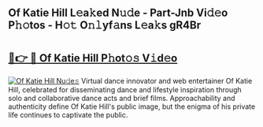 ## Of Katie Hill L𝚎a𝚔ed N𝚞𝚍e - Part-Jnb Vi𝚍𝚎o P𝚑𝚘tos - H𝚘𝚝 O𝚗𝚕yf𝚊ns L𝚎a𝚔s gR4Br

# <h2><a href="http://kff7f7n.oniu.top/?m=Of+Katie+Hill">🔗👉 🔴 Of Katie Hill P𝚑ot𝚘𝚜 V𝚒d𝚎o</a></h2>

[![Of Katie Hill Nu𝚍e𝚜](https://i.imgur.com/0qMVB7G.gif)](http://kff7f7n.oniu.top/?m=Of+Katie+Hill)
Virtual dance innovator and web entertainer Of Katie Hill, celebrated for disseminating dance and lifestyle inspiration through solo and collaborative dance acts and brief films. Approachability and authenticity define Of Katie Hill's public image, but the enigma of his private life continues to captivate the public.  
